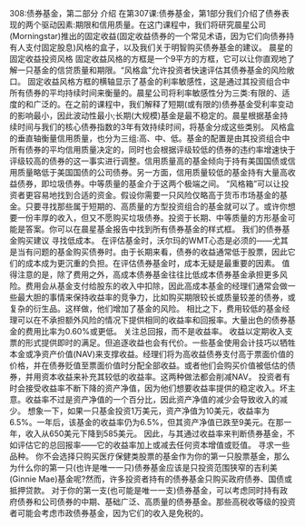 308:债券基金，第二部分
介绍
在第307课:债券基金，第1部分我们介绍了债券表现的两个驱动因素:期限和信用质量。在这门课程中，我们将研究晨星公司(Morningstar)推出的固定收益(固定收益债券的一个常见术语，因为它们向债券持有人支付固定股息)风格的盒子，以及我们关于明智购买债券基金的建议。
晨星的固定收益投资风格
固定收益风格的方框是一个9平方的方框，它可以让你直观地了解一只基金的信贷质量和期限。“风格盒”允许投资者快速评估其债券基金的风险敞口。
固定收益风格方框的横轴显示了基金的利率敏感性，这是通过其投资组合中所有债券的平均持续时间来衡量的。晨星公司将利率敏感性分为三类:有限的、适度的和广泛的。在之前的课程中，我们解释了短期(或有限的)债券基金受利率变动的影响最小，因此波动性最小;长期(大规模)基金是最不稳定的。晨星根据基金持续时间与我们的核心债券指数的3年有效持续时间，将基金分成这些类别。
风格盒的垂直轴衡量信用质量，也分为三组:高、中、低。基金的配置是由其投资组合中所有债券的平均信用质量决定的，同时也会根据评级较低的债券的违约率增速快于评级较高的债券的这一事实进行调整。信用质量高的基金倾向于持有美国国债或信用质量略低于美国国债的公司债券。另一方面，信用质量较低的基金持有大量高收益债券，即垃圾债券。中等质量的基金介于这两个极端之间。
“风格箱”可以让投资者更容易地找到合适的资金。假设你需要一只风险仅略高于货币市场基金的基金。只要寻找那些属于短期的、高质量的方型投资组合的基金就可以了。或许你想要一份丰厚的收入，但又不愿购买垃圾债券。投资于长期、中等质量的方形基金可能是答案。你可以在晨星基金报告中找到所有债券基金的样式框。
我们的债券基金购买建议
寻找低成本。
在评估基金时，沃尔玛的WMT心态是必须的——尤其是当有问题的基金购买债券时。由于长期来看，债券的收益通常低于股票，因此它们的成本成为更沉重的负担。在评估债券基金时，成本无疑是最重要的因素。
值得注意的是，除了费用之外，高成本债券基金往往比低成本债券基金承担更多风险。费用会从基金支付给股东的收入中扣除，因此高成本基金的经理们通常会做一些最大胆的事情来保持收益率的竞争力，比如购买期限较长或质量较差的债券，或复杂的衍生品。这样做，他们增加了基金的风险。
相比之下，费用较低的基金经理可以在不承担额外风险的情况下提供相同的收益率和回报率。大量出色的债券基金的费用比率为0.60%或更低。
关注总回报，而不是收益率。
收益以定期收入支票的形式提供即时的满足。但追逐收益也会有代价。一些基金使用会计技巧以牺牲本金或净资产价值(NAV)来支撑收益。经理们将为高收益债券支付高于票面价值的价格，并在债券贬值至票面价值时分配全部收益。或者他们会购买价值被低估的债券，并用资本收益来补充其较低的收益率。这两种做法都会削减NAV。
投资者有时会接受收益率不断下降的资产净值，因为他们想要收益率提供的稳定收入。坏主意。收益率不过是资产净值的一个百分比，因此资产净值的减少会导致收入的减少。
想象一下，如果一只基金投资1万美元，资产净值为10美元，收益率为6.5%。一年后，该基金的收益率仍为6.5%，但其资产净值已跌至9美元。在那一年，收入从650美元下降到585美元。
因此，与其通过收益率来判断债券基金，不如评估它的总回报率——它的收益率加上或减去任何资本增值或贬值。
寻求一些品种。
你不会选择只购买医疗保健类股票的基金作为你的第一只股票基金，那么为什么你的第一只(也许是唯一一只)债券基金应该是只投资范围狭窄的吉利美(Ginnie Mae)基金呢?然而，许多投资者持有的债券基金只购买政府债券、国债或抵押贷款。
对于你的第一支(也可能是唯一一支)债券基金，可以考虑同时持有政府债券和公司债券的中期、基础广泛、高质量的债券基金。那些高税收等级的投资者可能会考虑市政债券基金，因为它们的收入是免税的。
